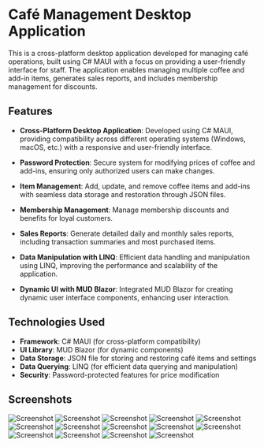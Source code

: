 # Café Management Desktop Application

This is a cross-platform desktop application developed for managing café operations, built using C# MAUI with a focus on providing a user-friendly interface for staff. The application enables managing multiple coffee and add-in items, generates sales reports, and includes membership management for discounts.

## Features

- **Cross-Platform Desktop Application**: Developed using C# MAUI, providing compatibility across different operating systems (Windows, macOS, etc.) with a responsive and user-friendly interface.
  
- **Password Protection**: Secure system for modifying prices of coffee and add-ins, ensuring only authorized users can make changes.

- **Item Management**: Add, update, and remove coffee items and add-ins with seamless data storage and restoration through JSON files.

- **Membership Management**: Manage membership discounts and benefits for loyal customers.

- **Sales Reports**: Generate detailed daily and monthly sales reports, including transaction summaries and most purchased items.

- **Data Manipulation with LINQ**: Efficient data handling and manipulation using LINQ, improving the performance and scalability of the application.

- **Dynamic UI with MUD Blazor**: Integrated MUD Blazor for creating dynamic user interface components, enhancing user interaction.

## Technologies Used

- **Framework**: C# MAUI (for cross-platform compatibility)
- **UI Library**: MUD Blazor (for dynamic components)
- **Data Storage**: JSON file for storing and restoring café items and settings
- **Data Querying**: LINQ (for efficient data querying and manipulation)
- **Security**: Password-protected features for price modification

## Screenshots
![Screenshot](./screenshots/1.png)
![Screenshot](./screenshots/2.png)
![Screenshot](./screenshots/3.png)
![Screenshot](./screenshots/4.png)
![Screenshot](./screenshots/5.png)
![Screenshot](./screenshots/6.png)
![Screenshot](./screenshots/7.png)
![Screenshot](./screenshots/8.png)
![Screenshot](./screenshots/9.png)
![Screenshot](./screenshots/10.png)
![Screenshot](./screenshots/11.png)
![Screenshot](./screenshots/12.png)
![Screenshot](./screenshots/13.png)
![Screenshot](./screenshots/14.png)

